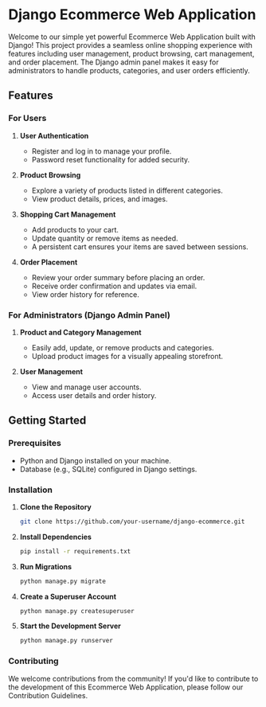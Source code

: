 # Django Ecommerce Web Application

Welcome to our simple yet powerful Ecommerce Web Application built with Django! This project provides a seamless online shopping experience with features including user management, product browsing, cart management, and order placement. The Django admin panel makes it easy for administrators to handle products, categories, and user orders efficiently.

## Features

### For Users

1. **User Authentication**
   - Register and log in to manage your profile.
   - Password reset functionality for added security.

2. **Product Browsing**
   - Explore a variety of products listed in different categories.
   - View product details, prices, and images.

3. **Shopping Cart Management**
   - Add products to your cart.
   - Update quantity or remove items as needed.
   - A persistent cart ensures your items are saved between sessions.

4. **Order Placement**
   - Review your order summary before placing an order.
   - Receive order confirmation and updates via email.
   - View order history for reference.

### For Administrators (Django Admin Panel)

1. **Product and Category Management**
   - Easily add, update, or remove products and categories.
   - Upload product images for a visually appealing storefront.

2. **User Management**
   - View and manage user accounts.
   - Access user details and order history.

## Getting Started

### Prerequisites

- Python and Django installed on your machine.
- Database (e.g., SQLite) configured in Django settings.

### Installation

1. **Clone the Repository**

   ```bash
   git clone https://github.com/your-username/django-ecommerce.git
2. **Install Dependencies**
   ```bash
   pip install -r requirements.txt
3. **Run Migrations**
   ```bash
   python manage.py migrate
4. **Create a Superuser Account**
   ```bash
   python manage.py createsuperuser
5. **Start the Development Server**
   ```bash
   python manage.py runserver
### Contributing
We welcome contributions from the community! If you'd like to contribute to the development of this Ecommerce Web Application, please follow our Contribution Guidelines.
